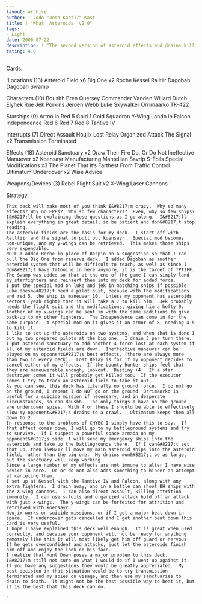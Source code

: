 ```yaml
---
layout: archive
author: ! Jodo "Jodo Kast17" Kast
title: ! "What  Asteroids  v2 0"
tags:
- Light
date: 2000-07-22
description: ! "The second version of asteroid effects and drains killing my opponent, with undercovers stopping drains."
rating: 4.0
---
```

Cards: 

'Locations (13)
Asteroid Field x6
Big One x2
Roche
Kessel
Ralltiir
Dagobah
Dagobah Swamp

Characters (10)
Boushh
Bren Quersey
Commander Vanden Willard
Dutch
Elyhek Rue
Jek Porkins
Jeroen Webb
Luke Skywalker
Orrimaarko
TK-422

Starships (9)
Artoo in Red 5
Gold 1
Gold Squadron Y-Wing
Lando in Falcon
Independence
Red 6
Red 7
Red 8
Tantive IV

Interrupts (7)
Direct Assault
Houjix
Lost Relay
Organized Attack
The Signal x2
Transmission Terminated

Effects (18)
Asteroid Sanctuary x2
Draw Their Fire
Do, Or Do Not
Ineffective Manuever x2
Koensayr Manufacturing
Mantellian Savrip
S-Foils
Special Modifications x3
The Planet That It’s Farthest From
Traffic Control
Ultimatum
Undercover x2
Wise Advice

Weapons/Devices (3)
Rebel Flight Suit x2
X-Wing Laser Cannons
'

Strategy: '

	This deck will make most of you think I&#8217;m crazy.  Why so many effects? Why no EPPs?  Why so few characters?  Even, why so few ships?
	I&#8217;ll be explaining these questions as I go along.  I&#8217;ll explain everything in great detail, so be patient and don&#8217;t stop reading.
	The asteroid fields are the basis for my deck.	I start off with Ralltiir and the signal to pull out koensayr.	Special mod becomes non-unique, and my y-wings can be retrieved.  This makes those ships very expendable.
	NOTE I added Roche in place of Bespin on a suggestion so that I can pull the Big One from reserve deck.  I added Dagobah as another asteroid system that will be difficult to reach, as well as since I don&#8217;t have Tatooine in here anymore, it is the target of TPTIFF.  The Swamp was added so that at the end of the game I can simply land my starfighters and reinsert them into my deck for added force.
	I put the special mod on luke and jek in matching ships if possible.  Luke doesn&#8217;t need a pilot suit, because with the modifications and red 5, the ship is maneuver 10.  Unless my opponent has asteroids sectors (yeah right) then it will take a 7 to kill him.  Jek probably needs the flight suit and the modifications, giving him a hefty 9.	Another of my x-wings can be sent in with the same additions to give back-up to my other fighters.  The Independence can come in for the same purpose.	A special mod on it gives it an armor of 8, needing a 5 to kill it.
	I like to set up the asteroids on two systems, and when that is done I put my two prepared pilots at the big one.  I drain 3 per turn there.  I put asteroid sanctuary to add another 4 force lost at each system if all of my asteroid fields are down.  Ineffective maneuver can be played on my opponent&#8217;s best effects, (there are always more than two in every deck).  Lost Relay is for if my opponent decides to cancel either of my effects.  If the bounty hunter ships feel that they are maneuverable enough, lookout.  Destiny +4.  If a star destroyer comes it will probably get killed too.  If the executor comes I try to track an asteroid field to take it out.
	As you can see, this deck has literally no ground force.  I do not go on the ground, I repeat I do NOT go on the ground  Orrimaarko is useful for a suicide mission if necessary, and in desperate circumstances, so can Boushh.  The only things I have on the ground are undercover spies.  With 4 of these I should be able to effectively slow my opponent&#8217;s drains to a crawl.	Ultimatum keeps them all down to 2.
	In response to the problems of CHYBC I simply have this to say.  If that effect comes down, I will go to my battleground systems and try to survive.  If I suspect a powerful space armada on my opponent&#8217;s side, I will send my emergency ships into the asteroids and take up the battlegrounds there.  If I can&#8217;t set that up, then I&#8217;ll move my main asteroid ships into the asteroid field, rather than the big one.  My drains won&#8217;t be as large, but the sanctuary will keep working.
	Since a large number of my effects are not immune to alter I have wise advice in here.	Do or do not also adds something to hinder an attempt at canceling them.
	I set up at Kessel with the Tantive IV and Falcon, along with any extra fighters.  I drain away, and in a battle can shoot BH ships with the X-wing cannons.  I can also direct assault, killing attrition immunity.  I can use s-foils and organized attack hold off an attack with just x-wings.  The y-wings can be forfeited for attrition and retrieved with koensayr.
	Houjix works on suicide missions, or if I get a major beat down in space.  If undercover gets cancelled and I get another beat down this card is very useful.
	I hope I have explained this deck well enough.	It is great when used correctly, and because your opponent will not be ready for anything remotely like this it will most likely get him off guard or nervous.	If he gets overconfident and attacks, just let the asteroids finish him off and enjoy the look on his face.
	I realize that Hunt Down poses a major problem to this deck.  I&#8217;m still not sure on what I would do if I went up against it.	If you have any suggestions they would be greatly appreciated.	My best decision in that situation would be to try transmission terminated and my spies on visage, and then use my sanctuaries to drain to death.  It might not be the best possible way to beat it, but it is the best that this deck can do.
'